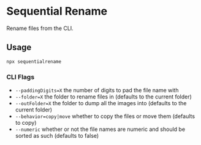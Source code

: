 # Sequential Rename

Rename files from the CLI.

## Usage

`npx sequentialrename`

### CLI Flags

- `--paddingDigits=X` the number of digits to pad the file name with
- `--folder=X` the folder to rename files in (defaults to the current folder)
- `--outFolder=X` the folder to dump all the images into (defaults to the current folder)
- `--behavior=copy|move` whether to copy the files or move them (defaults to copy)
- `--numeric` whether or not the file names are numeric and should be sorted as such (defaults to false)
